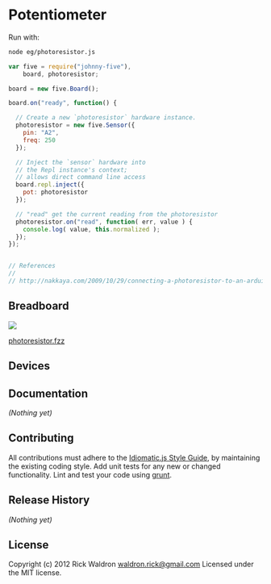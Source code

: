 # Potentiometer

Run with:
```bash
node eg/photoresistor.js
```


```javascript
var five = require("johnny-five"),
    board, photoresistor;

board = new five.Board();

board.on("ready", function() {

  // Create a new `photoresistor` hardware instance.
  photoresistor = new five.Sensor({
    pin: "A2",
    freq: 250
  });

  // Inject the `sensor` hardware into
  // the Repl instance's context;
  // allows direct command line access
  board.repl.inject({
    pot: photoresistor
  });

  // "read" get the current reading from the photoresistor
  photoresistor.on("read", function( err, value ) {
    console.log( value, this.normalized );
  });
});


// References
//
// http://nakkaya.com/2009/10/29/connecting-a-photoresistor-to-an-arduino/

```

## Breadboard

<img src="https://raw.github.com/rwldrn/johnny-five/master/docs/breadboard/photoresistor.png">

[photoresistor.fzz](https://github.com/rwldrn/johnny-five/blob/master/docs/breadboard/photoresistor.fzz)



## Devices




## Documentation

_(Nothing yet)_









## Contributing
All contributions must adhere to the [Idiomatic.js Style Guide](https://github.com/rwldrn/idiomatic.js),
by maintaining the existing coding style. Add unit tests for any new or changed functionality. Lint and test your code using [grunt](https://github.com/cowboy/grunt).

## Release History
_(Nothing yet)_

## License
Copyright (c) 2012 Rick Waldron <waldron.rick@gmail.com>
Licensed under the MIT license.
